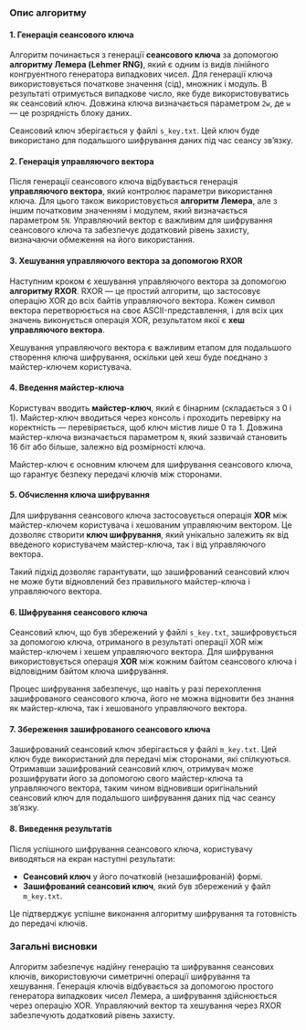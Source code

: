 ### Опис алгоритму

#### 1. Генерація сеансового ключа
Алгоритм починається з генерації **сеансового ключа** за допомогою **алгоритму Лемера (Lehmer RNG)**, який є одним із видів лінійного конгруентного генератора випадкових чисел. Для генерації ключа використовується початкове значення (сід), множник і модуль. В результаті отримується випадкове число, яке буде використовуватись як сеансовий ключ. Довжина ключа визначається параметром `2w`, де `w` — це розрядність блоку даних.

Сеансовий ключ зберігається у файлі `s_key.txt`. Цей ключ буде використано для подальшого шифрування даних під час сеансу зв’язку.

#### 2. Генерація управляючого вектора
Після генерації сеансового ключа відбувається генерація **управляючого вектора**, який контролює параметри використання ключа. Для цього також використовується **алгоритм Лемера**, але з іншим початковим значенням і модулем, який визначається параметром `5N`. Управляючий вектор є важливим для шифрування сеансового ключа та забезпечує додатковий рівень захисту, визначаючи обмеження на його використання.

#### 3. Хешування управляючого вектора за допомогою RXOR
Наступним кроком є хешування управляючого вектора за допомогою **алгоритму RXOR**. RXOR — це простий алгоритм, що застосовує операцію XOR до всіх байтів управляючого вектора. Кожен символ вектора перетворюється на своє ASCII-представлення, і для всіх цих значень виконується операція XOR, результатом якої є **хеш управляючого вектора**.

Хешування управляючого вектора є важливим етапом для подальшого створення ключа шифрування, оскільки цей хеш буде поєднано з майстер-ключем користувача.

#### 4. Введення майстер-ключа
Користувач вводить **майстер-ключ**, який є бінарним (складається з 0 і 1). Майстер-ключ вводиться через консоль і проходить перевірку на коректність — перевіряється, щоб ключ містив лише 0 та 1. Довжина майстер-ключа визначається параметром `N`, який зазвичай становить 16 біт або більше, залежно від розмірності ключа.

Майстер-ключ є основним ключем для шифрування сеансового ключа, що гарантує безпеку передачі ключів між сторонами.

#### 5. Обчислення ключа шифрування
Для шифрування сеансового ключа застосовується операція **XOR** між майстер-ключем користувача і хешованим управляючим вектором. Це дозволяє створити **ключ шифрування**, який унікально залежить як від введеного користувачем майстер-ключа, так і від управляючого вектора.

Такий підхід дозволяє гарантувати, що зашифрований сеансовий ключ не може бути відновлений без правильного майстер-ключа і управляючого вектора.

#### 6. Шифрування сеансового ключа
Сеансовий ключ, що був збережений у файлі `s_key.txt`, зашифровується за допомогою ключа, отриманого в результаті операції XOR між майстер-ключем і хешем управляючого вектора. Для шифрування використовується операція **XOR** між кожним байтом сеансового ключа і відповідним байтом ключа шифрування.

Процес шифрування забезпечує, що навіть у разі перехоплення зашифрованого сеансового ключа, його не можна відновити без знання як майстер-ключа, так і хешованого управляючого вектора.

#### 7. Збереження зашифрованого сеансового ключа
Зашифрований сеансовий ключ зберігається у файлі `m_key.txt`. Цей ключ буде використаний для передачі між сторонами, які спілкуються. Отримавши зашифрований сеансовий ключ, отримувач може розшифрувати його за допомогою свого майстер-ключа та управляючого вектора, таким чином відновивши оригінальний сеансовий ключ для подальшого шифрування даних під час сеансу зв’язку.

#### 8. Виведення результатів
Після успішного шифрування сеансового ключа, користувачу виводяться на екран наступні результати:
- **Сеансовий ключ** у його початковій (незашифрованій) формі.
- **Зашифрований сеансовий ключ**, який був збережений у файл `m_key.txt`.

Це підтверджує успішне виконання алгоритму шифрування та готовність до передачі ключів.

### Загальні висновки
Алгоритм забезпечує надійну генерацію та шифрування сеансових ключів, використовуючи симетричні операції шифрування та хешування. Генерація ключів відбувається за допомогою простого генератора випадкових чисел Лемера, а шифрування здійснюється через операцію XOR. Управляючий вектор та хешування через RXOR забезпечують додатковий рівень захисту.
